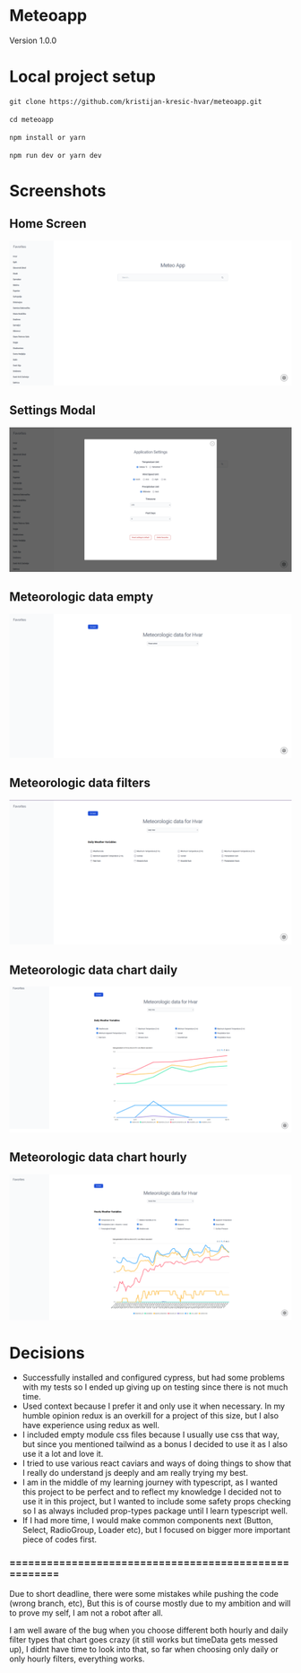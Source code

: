 # Meteoapp

Version 1.0.0

# Local project setup
```shell
git clone https://github.com/kristijan-kresic-hvar/meteoapp.git

cd meteoapp

npm install or yarn

npm run dev or yarn dev
```

# Screenshots
## Home Screen
![App screenshot](./screenshots/screenshot.png)

## Settings Modal
![Settings screenshot](./screenshots/settings.png)

## Meteorologic data empty
![Settings screenshot](./screenshots/meteorologic_data_empty_screen.png)

## Meteorologic data filters
![Settings screenshot](./screenshots/meteorologic_data_filters.png)

## Meteorologic data chart daily
![Settings screenshot](./screenshots/meteorologic_data_chart_daily.png)

## Meteorologic data chart hourly
![Settings screenshot](./screenshots/meteorologic_data_chart_hourly.png)

# Decisions
- Successfully installed and configured cypress, but had some problems with my tests so I ended up giving up on testing since there is not much time.
- Used context because I prefer it and only use it when necessary. In my humble opinion redux is an overkill for a project of this size, but I also have experience using redux as well.
- I included empty module css files because I usually use css that way, but since you mentioned tailwind as a bonus I decided to use it as I also use it a lot and love it.
- I tried to use various react caviars and ways of doing things to show that I really do understand js deeply and am really trying my best.
- I am in the middle of my learning journey with typescript, as I wanted this project to be perfect and to reflect my knowledge I decided not to use it in this project, but I wanted to include some safety props checking so I as always included prop-types package until I learn typescript well.
- If I had more time, I would make common components next (Button, Select, RadioGroup, Loader etc), but I focused on bigger more important piece of codes first.

### =====================================================

Due to short deadline, there were some mistakes while pushing the code (wrong branch, etc), But this is of course mostly due to my ambition and will to prove my self, I am not a robot after all.

I am well aware of the bug when you choose different both hourly and daily filter types that chart goes crazy (it still works but timeData gets messed up),
I didnt have time to look into that, so far when choosing only daily or only hourly filters, everything works.